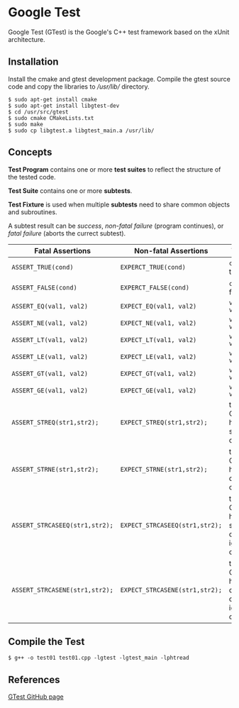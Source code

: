 # Google Test

Google Test (GTest) is the Google's C++ test framework based on the xUnit architecture.

## Installation

Install the cmake and gtest development package. Compile the gtest source code and copy the libraries to */usr/lib/* directory.

```
$ sudo apt-get install cmake
$ sudo apt-get install libgtest-dev
$ cd /usr/src/gtest
$ sudo cmake CMakeLists.txt
$ sudo make
$ sudo cp libgtest.a libgtest_main.a /usr/lib/
```

## Concepts

**Test Program** contains one or more **test suites** to reflect the structure of the tested code.

**Test Suite** contains one or more **subtests**.

**Test Fixture** is used when multiple **subtests** need to share common objects and subroutines.

A subtest result can be *success*, *non-fatal failure* (program continues), or *fatal failure* (aborts the currect subtest).

|  Fatal Assertions  | Non-fatal Assertions   | Verifies   |
|--------------------|------------------------|------------|
| `ASSERT_TRUE(cond)`  | `EXPERCT_TRUE(cond)`  | `cond` is true  |
| `ASSERT_FALSE(cond)` | `EXPERCT_FALSE(cond)` | `cond` is false |
| `ASSERT_EQ(val1, val2)` | `EXPECT_EQ(val1, val2)` | `val1 == val2` |
| `ASSERT_NE(val1, val2)` | `EXPECT_NE(val1, val2)` | `val1 != val2` |
| `ASSERT_LT(val1, val2)` | `EXPECT_LT(val1, val2)` | `val1 < val2`  |
| `ASSERT_LE(val1, val2)` | `EXPECT_LE(val1, val2)` | `val1 <= val2` |
| `ASSERT_GT(val1, val2)` | `EXPECT_GT(val1, val2)` | `val1 > val2`  |
| `ASSERT_GE(val1, val2)` | `EXPECT_GE(val1, val2)` | `val1 >= val2` |
| `ASSERT_STREQ(str1,str2);`     | `EXPECT_STREQ(str1,str2);`     | the two C strings have the same content   		         |
| `ASSERT_STRNE(str1,str2);`     | `EXPECT_STRNE(str1,str2);`     | the two C strings have different contents 		         |
| `ASSERT_STRCASEEQ(str1,str2);` | `EXPECT_STRCASEEQ(str1,str2);` | the two C strings have the same content, ignoring case   |
| `ASSERT_STRCASENE(str1,str2);` | `EXPECT_STRCASENE(str1,str2);` | the two C strings have different contents, ignoring case |

## Compile the Test

```
$ g++ -o test01 test01.cpp -lgtest -lgtest_main -lphtread
```

## References

[GTest GitHub page](https://github.com/google/googletest)